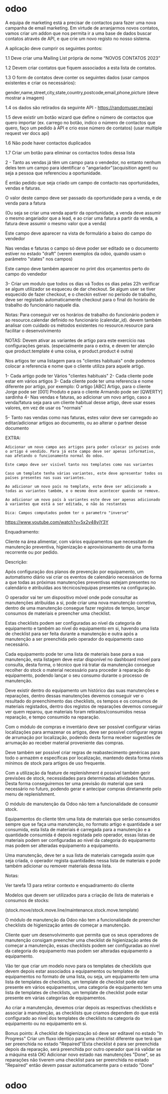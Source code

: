 # odoo
A equipa de marketing está a precisar de contactos para fazer uma nova campanha de email marketing. Em virtude de arranjarmos novos contatos, vamos criar um addon que nos permita ir a uma base de dados buscar contatos através de API, e que crie um novo registo no nosso sistema.

A aplicação deve cumprir os seguintes pontos:

1.1 Deve criar uma Mailing List própria de nome “NOVOS CONTATOS 2023”

1.2 Devem criar contatos que fiquem associados a esta lista de contatos.

1.3 O form de contatos deve conter os seguintes dados (usar campos existentes e criar os necessários):

gender,name,street,city,state,country,postcode,email,phone,picture (deve mostrar a imagem)

1.4 os dados são retirados da seguinte API - https://randomuser.me/api

1.5 deve existir um botão wizard que define o número de contactos que quero importar (ex. carrego no botão, indico o número de contactos que quero, faço um pedido à API e crio esse número de contatos) (usar multiple request ver docs api)

1.6 Não pode haver contactos duplicados

1.7 Criar um botão para eliminar os contactos todos dessa lista



2 - Tanto as vendas já têm um campo para o vendedor, no entanto nenhum deles tem um campo para identificar o "angariador"(acquisition agent) ou seja a pessoa que referenciou a oportunidade.

É então pedido que seja criado um campo de contacto nas oportunidades, vendas e faturas.

O valor deste campo deve ser passado da oportunidade para a venda, e de venda para a fatura

(Ou seja se criar uma venda apartir da oportunidade, a venda deve assumir o mesmo angariador que a lead, e ao criar uma fatura a partir da venda, a fatura deve assumir o mesmo valor que a venda)

Este campo deve aparecer na vista de formulário a baixo do campo do vendedor

Nas vendas e faturas o campo só deve poder ser editado se o documento estiver no estado "draft" (verem exemplos da odoo, quando usam o parâmetro "states" nos campos)

Este campo deve também aparecer no print dos orçamentos perto do campo do vendedor

3- Criar um modulo que todos os dias vá Todos os dias pelas 22h verificar se algum utilizador se esqueceu de dar checkout. Se algum user se tiver esquecido de fazer checkout, e o checkin estiver no período de trabalho, deve ser registado automaticamente checkout para o final do horário de trabalho do funcionário naquele dia.

Notas: Para conseguir ver os horários de trabalho do funcionário podem ir ao resource.calendar definido no funcionário (calendar_id). devem também analisar com cuidado os métodos existentes no resource.resource para facilitar o desenvolvimento

NOTAS: Devem ativar as variantes de artigo para este exercício nas configurações gerais. (especialmente para o extra, e devem ter atenção que product.template é uma coisa, e product.product é outra)

Nos artigos ter uma listagem para os "clientes habituais" onde podemos colocar a referencia e nome que o cliente utiliza para aquele artigo.

1- Cada artigo pode ter Vários "clientes habituais" 2- Cada cliente pode estar em vários artigos 3- Cada cliente pode ter uma referencia e nome diferente por artigo, por exemplo: O artigo [ABC] Artigo, para o cliente Jorge pode ser [001] Produto e para o cliente Armando pode ser [QWERTY] sardinha 4- Nas vendas e faturas, ao adicionar um novo artigo, caso a venda/fatura seja para um cliente habitual desse artigo, deve usar esses valores, em vez de usar os "normais"

5- Tanto nas vendas como nas faturas, estes valor deve ser carregado ao editar/adicionar artigos ao documento, ou ao alterar o partner desse documento

EXTRA:

    Adicionar um novo campo aos artigos para poder colocar os países onde o artigo é vendido. Para já este campo deve ser apenas informativo, nao afetando o funcionamento normal do odoo.

    Este campo deve ser visível tanto nos templates como nas variantes

    Caso um template tenha várias variantes, este deve apresentar todos os países presentes nas suas variantes.

    Ao adicionar um novo país no template, este deve ser adicionado a todas as variantes também, e o mesmo deve acontecer quando se remove.

    Ao adicionar um novo país à variantes este deve ser apenas adicionado à variantes que está a ser editada, e não às restantes

    Dica: Campos computados podem ter o parametro "inverse"

https://www.youtube.com/watch?v=5x2v48yjY3Y

Enquadramento:

Cliente na área alimentar, com vários equipamentos que necessitam de manutenção preventiva, higienização e aprovisionamento de uma forma recorrente ou por pedido.

Descrição:

Após configuração dos planos de prevenção por equipamento, um automatismo diário vai criar os eventos de calendário necessários de forma a que todas as próximas manutenções preventivas estejam presentes no calendário e atribuídas aos técnicos/equipas presentes na configuração.

O operador vai ter um dispositivo móvel onde pode consultar as manutenções atribuídas a si, pode criar uma nova manutenção corretiva, dentro de uma manutenção consegue fazer registos de tempo, lançar consumos de materiais e preencher uma checklist.

Estas checklists podem ser configuradas ao nível da categoria de equipamento e também ao nível do equipamento em si, havendo uma lista de checklist para ser feita durante a manutenção e outra após a manutenção a ser preenchida pelo operador do equipamento caso necessário.

Cada equipamento pode ter uma lista de materiais base para a sua manutenção, esta listagem deve estar disponível no dashboard móvel para consulta, desta forma, o técnico que irá tratar da manutenção consegue recolher do stock o material necessário para proceder à reparação do equipamento, podendo lançar o seu consumo durante o processo de manutenção.

Deve existir dentro do equipamento um histórico das suas manutenções e reparações, dentro dessas manutenções devemos conseguir ver o resultado do preenchimento das checklists, os tempos e os consumos de materiais registados, dentro dos registos de reparações devemos conseguir ver quem reparou, que materiais foram retirados/consumidos nessa reparação, e tempo consumido na reparação.

Com o módulo de compras e inventário deve ser possível configurar várias localizações para armazenar os artigos, deve ser possível configurar regras de arrumação por localização, podendo desta forma receber sugestões de arrumação ao receber material proveniente das compras.

Deve também ser possível criar regras de reabastecimento genéricas para todo o armazém e específicas por localização, mantendo desta forma níveis mínimos de stock para artigos de uso frequente.

Com a utilização da feature de replenishment é possível também gerir previsões de stock, necessidades para determinadas atividades futuras. Desta forma conseguiremos ter uma previsão do material que será necessário no futuro, podendo gerar e antecipar compras diretamente pelo menu de replenishment.

O módulo de manutenção da Odoo não tem a funcionalidade de consumir stock.

Equipamentos do cliente têm uma lista de materiais que serão consumidos sempre que se faça uma manutenção, no formato artigo e quantidade a ser consumida, esta lista de materiais é carregada para a manutenção e a quantidade consumida é depois registada pelo operador, essas listas de materiais podem ser configuradas ao nivel da categoria do equipamento mas podem ser alteradas equipamento a equipamento.

Uma manutenção, deve ter a sua lista de materiais carregada assim que seja criada, o operador regista quantidades nessa lista de materiais e pode também adicionar ou remover materiais dessa lista.

Notas:

Ver tarefa 13 para retirar contexto e enquadramento do cliente

Modelos que devem ser utilizados para a criação de lista de materiais e consumos de stocks:

(stock.move/stock.move.line/maintenance.stock.move.template)

O módulo de manutenção da Odoo não tem a funcionalidade de preencher checklists de higienização antes de começar a manutenção.

Cliente quer um desenvolvimento que permita que os seus operadores de manutenção consigam preencher uma checklist de higienização antes de começar a manutenção, essas checklists podem ser configuradas ao nivel da categoria do equipamento mas podem ser alteradas equipamento a equipamento.

Vão ter que criar um modelo novo para os templates de checklists que devem depois estar associados a equipamentos ou templates de equipamentos no formato de uma lista, ou seja, um equipamento tem uma lista de templates de checklists, um template de checklist pode estar presente em vários equipamentos, uma categoria de equipamento tem uma lista de templates de checklists, um template de checklist pode estar presente em várias categorias de equipamentos.

Ao criar a manutenção, devemos criar depois as respectivas checklists e associar à manutenção, as checklists que criamos dependem do que está configurado ao nivel dos templates de checklists na categoria do equipamento ou no equipamento em si.

Bonus points: A checklist de higienização só deve ser editavel no estado "In Progress" Criar um fluxo identico para uma checklist diferente que terá que ser preenchida no estado "Repaired"(Esta checklist é para ser preenchida depois da reparação, será preenchida por outro operador que irá validar se a máquina está OK) Adicionar novo estado nas manutenções "Done", se as reparações não tiverem uma checklist para ser preenchida no estado "Repaired" então devem passar automaticamente para o estado "Done"
# odoo
